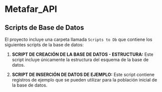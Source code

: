 # Metafar_API

## Scripts de Base de Datos

El proyecto incluye una carpeta llamada `Scripts to Db` que contiene los siguientes scripts de la base de datos:

1. **SCRIPT DE CREACIÓN DE LA BASE DE DATOS - ESTRUCTURA:** Este script incluye únicamente la estructura del esquema de la base de datos.

2. **SCRIPT DE INSERCIÓN DE DATOS DE EJEMPLO:** Este script contiene registros de ejemplo que se pueden utilizar para la población inicial de la base de datos.

